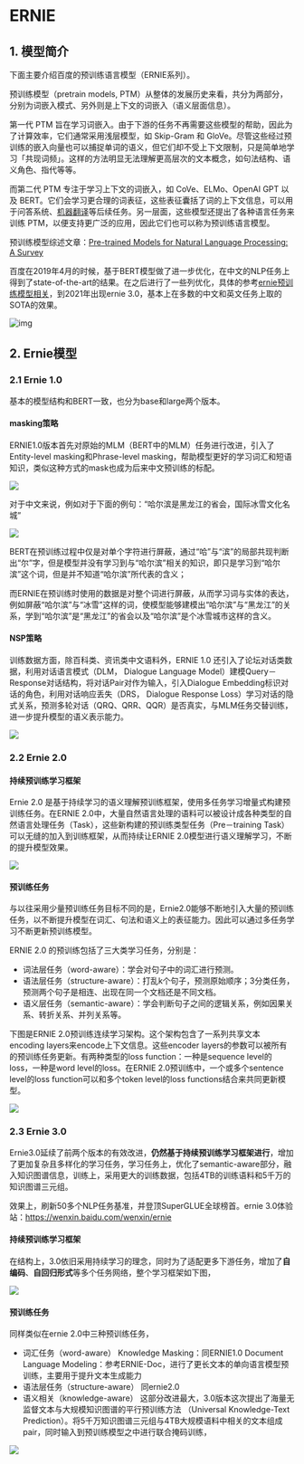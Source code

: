 # ERNIE

## 1. 模型简介

下面主要介绍百度的预训练语言模型（ERNIE系列）。

预训练模型（pretrain models, PTM）从整体的发展历史来看，共分为两部分，分别为词嵌入模式、另外则是上下文的词嵌入（语义层面信息）。

第一代 PTM 旨在学习词嵌入。由于下游的任务不再需要这些模型的帮助，因此为了计算效率，它们通常采用浅层模型，如 Skip-Gram 和 GloVe。尽管这些经过预训练的嵌入向量也可以捕捉单词的语义，但它们却不受上下文限制，只是简单地学习「共现词频」。这样的方法明显无法理解更高层次的文本概念，如句法结构、语义角色、指代等等。

而第二代 PTM 专注于学习上下文的词嵌入，如 CoVe、ELMo、OpenAI GPT 以及 BERT。它们会学习更合理的词表征，这些表征囊括了词的上下文信息，可以用于问答系统、[机器翻译](https://cloud.tencent.com/product/tmt?from=10680)等后续任务。另一层面，这些模型还提出了各种语言任务来训练 PTM，以便支持更广泛的应用，因此它们也可以称为预训练语言模型。

预训练模型综述文章：[Pre-trained Models for Natural Language Processing: A Survey](https://arxiv.org/pdf/2003.08271.pdf)

百度在2019年4月的时候，基于BERT模型做了进一步优化，在中文的NLP任务上得到了state-of-the-art的结果。在之后进行了一些列优化，具体的参考[ernie预训练模型相关](http://wiki.baidu.com/pages/viewpage.action?pageId=1525908882)，到2021年出现ernie 3.0，基本上在多数的中文和英文任务上取的SOTA的效果。

![img](../../../../pics/ernie_baidu.png)

## 2. Ernie模型

### 2.1 Ernie 1.0

基本的模型结构和BERT一致，也分为base和large两个版本。

#### masking策略

ERNIE1.0版本首先对原始的MLM（BERT中的MLM）任务进行改进，引入了Entity-level masking和Phrase-level masking，帮助模型更好的学习词汇和短语知识，类似这种方式的mask也成为后来中文预训练的标配。

![](../../../../pics/ernie_10_mask.png)

对于中文来说，例如对于下面的例句：“哈尔滨是黑龙江的省会，国际冰雪文化名城”

![](../../../../pics/ernie_10_mask.jpeg)

BERT在预训练过程中仅是对单个字符进行屏蔽，通过“哈”与“滨”的局部共现判断出“尔”字，但是模型并没有学习到与“哈尔滨”相关的知识，即只是学习到“哈尔滨”这个词，但是并不知道“哈尔滨”所代表的含义；

而ERNIE在预训练时使用的数据是对整个词进行屏蔽，从而学习词与实体的表达，例如屏蔽“哈尔滨”与“冰雪”这样的词，使模型能够建模出“哈尔滨”与“黑龙江”的关系，学到“哈尔滨”是“黑龙江”的省会以及“哈尔滨”是个冰雪城市这样的含义。

#### NSP策略

训练数据方面，除百科类、资讯类中文语料外，ERNIE 1.0 还引入了论坛对话类数据，利用对话语言模式（DLM， Dialogue Language Model）建模Query－Response对话结构，将对话Pair对作为输入，引入Dialogue Embedding标识对话的角色，利用对话响应丢失（DRS， Dialogue Response Loss）学习对话的隐式关系，预测多轮对话（QRQ、QRR、QQR）是否真实，与MLM任务交替训练，进一步提升模型的语义表示能力。

![](../../../../pics/ernie_10_nsp.png)

### 2.2 Ernie 2.0

#### 持续预训练学习框架

Ernie 2.0 是基于持续学习的语义理解预训练框架，使用多任务学习增量式构建预训练任务。在ERNIE 2.0中，大量自然语言处理的语料可以被设计成各种类型的自然语言处理任务（Task），这些新构建的预训练类型任务（Pre－training Task）可以无缝的加入到训练框架，从而持续让ERNIE 2.0模型进行语义理解学习，不断的提升模型效果。

![](../../../../pics/ernie_20_structure.png)

#### 预训练任务

与以往采用少量预训练任务目标不同的是，Ernie2.0能够不断地引入大量的预训练任务，以不断提升模型在词汇、句法和语义上的表征能力。因此可以通过多任务学习不断更新预训练模型。

ERNIE 2.0 的预训练包括了三大类学习任务，分别是：

- 词法层任务（word-aware）：学会对句子中的词汇进行预测。
- 语法层任务（structure-aware）：打乱k个句子，预测原始顺序；3分类任务，预测两个句子是相连、出现在同一个文档还是不同文档。
- 语义层任务（semantic-aware）：学会判断句子之间的逻辑关系，例如因果关系、转折关系、并列关系等。

下图是ERNIE 2.0预训练连续学习架构。这个架构包含了一系列共享文本encoding layers来encode上下文信息。这些encoder layers的参数可以被所有的预训练任务更新。有两种类型的loss function：一种是sequence level的loss，一种是word level的loss。在ERNIE 2.0预训练中，一个或多个sentence level的loss function可以和多个token level的loss functions结合来共同更新模型。

![](../../../../pics/ernie_20_multitask.png)

### 2.3 Ernie 3.0

Ernie3.0延续了前两个版本的有效改进，**仍然基于持续预训练学习框架进行**，增加了更加复杂且多样化的学习任务，学习任务上，优化了semantic-aware部分，融入知识图谱信息，训练上，采用更大的训练数据，包括4TB的训练语料和5千万的知识图谱三元组。

效果上，刷新50多个NLP任务基准，并登顶SuperGLUE全球榜首。ernie 3.0体验站：https://wenxin.baidu.com/wenxin/ernie

#### 持续预训练学习框架

在结构上，3.0依旧采用持续学习的理念，同时为了适配更多下游任务，增加了**自编码**、**自回归形式**等多个任务网络，整个学习框架如下图，

![](../../../../pics/ernie_30_structure.jpeg)

#### 预训练任务

同样类似在ernie 2.0中三种预训练任务，

- 词汇任务（word-aware）
  Knowledge Masking：同ERNIE1.0
  Document Language Modeling：参考ERNIE-Doc，进行了更长文本的单向语言模型预训练，主要用于提升文本生成能力
- 语法层任务（structure-aware）
  同ernie2.0
- 语义相关（knowledge-aware）
  这部分改进最大，3.0版本这次提出了海量无监督文本与大规模知识图谱的平行预训练方法 （Universal Knowledge-Text Prediction）。将5千万知识图谱三元组与4TB大规模语料中相关的文本组成pair，同时输入到预训练模型之中进行联合掩码训练，

![](../../../../pics/ernie_30_kg.jpeg)

